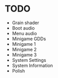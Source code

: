 # TODO
- Grain shader
- Boot audio
- Menu audio
- Minigame GDDs
- Minigame 1
- Minigame 2
- Minigame 3
- System Settings
- System Information
- Polish
